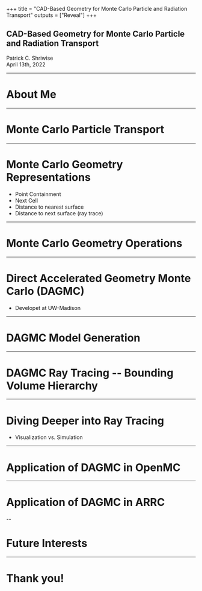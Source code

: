 +++
title = "CAD-Based Geometry for Monte Carlo Particle and Radiation Transport"
outputs = ["Reveal"]
+++

## CAD-Based Geometry for Monte Carlo Particle and Radiation Transport

Patrick C. Shriwise \
April 13th, 2022


 ---

# About Me

---

# Monte Carlo Particle Transport

---

# Monte Carlo Geometry Representations

  - Point Containment
  - Next Cell
  - Distance to nearest surface
  - Distance to next surface (ray trace)

---

# Monte Carlo Geometry Operations

---

# Direct Accelerated Geometry Monte Carlo (DAGMC)

  - Developet at UW-Madison

---

# DAGMC Model Generation

---

# DAGMC Ray Tracing -- Bounding Volume Hierarchy

---

# Diving Deeper into Ray Tracing

  - Visualization vs. Simulation

---

# Application of DAGMC in OpenMC

---

# Application of DAGMC in ARRC

--

# Future Interests

---

# Thank you!